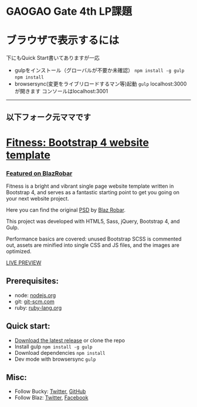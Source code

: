 # GAOGAO Gate 4th LP課題

# ブラウザで表示するには
下にもQuick Start書いてありますが一応
- gulpをインストール（グローバルが不要か未確認）
`npm install -g gulp`
`npm install`
- browsersync(変更をライブリロードするマン等)起動
`gulp`
localhost:3000が開きます
コンソールはlocalhost:3001

---
以下フォーク元ママです
---

# [Fitness: Bootstrap 4 website template](http://buckymaler.com/fitness)

### [Featured on BlazRobar](http://blazrobar.com/free-psd-website-templates/fitness-one-pager-html-template/)

Fitness is a bright and vibrant single page website template written in Bootstrap 4, and serves as a fantastic starting point to get you going on your next website project.

Here you can find the original [PSD](http://blazrobar.com/free-psd-website-templates/fitness-free-photoshop-psd-template/)
by [Blaz Robar](http://blazrobar.com/).

This project was developed with HTML5, Sass, jQuery, Bootstrap 4, and Gulp.

Performance basics are covered: unused Bootstrap SCSS is commented out, assets are minified into single CSS and JS files, and the images are optimized.

[LIVE PREVIEW](http://buckymaler.com/fitness)

## Prerequisites:

* node: [nodejs.org](https://nodejs.org/en/)
* git: [git-scm.com](https://git-scm.com/downloads)
* ruby: [ruby-lang.org](https://www.ruby-lang.org/en/)


## Quick start:

* [Download the latest release](https://github.com/BuckyMaler/fitness/archive/master.zip) or clone the repo
* Install gulp `npm install -g gulp`
* Download dependencies `npm install`
* Dev mode with browsersync `gulp`

## Misc:

* Follow Bucky: [Twitter](https://twitter.com/BuckyMaler), [GitHub](https://github.com/BuckyMaler)
* Follow Blaz: [Twitter](https://twitter.com/blazrobar), [Facebook](https://www.facebook.com/blazrobar/)
